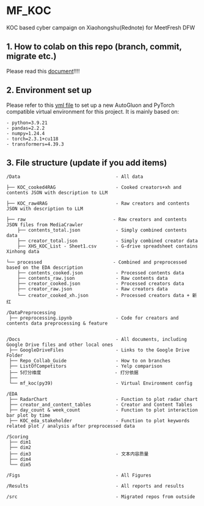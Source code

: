 # MF_KOC
KOC based cyber campaign on Xiaohongshu(Rednote) for MeetFresh DFW 

## 1. How to colab on this repo (branch, commit, migrate etc.)
Please read this [document](./Docs/Repo_Collab_Guide.md)!!!!

## 2. Environment set up
Please refer to this [yml file](./Docs/mf_koc(py39).yaml) to set up a new AutoGluon and PyTorch compatible virtual environment for this project. It is mainly based on:

    - python=3.9.21
    - pandas=2.2.2
    - numpy=1.24.4
    - torch=2.3.1+cu118
    - transformers=4.39.3

## 3. File structure (update if you add items)

    /Data                                   - All data

    ├── KOC_cooked4RAG                      - Cooked creators+xh and contents JSON with description to LLM

    ├── KOC_raw4RAG                         - Raw creators and contents JSON with description to LLM

    ├── raw                                - Raw creators and contents JSON files from MediaCrawler
        ├── contents_total.json             - Simply combined contents data
        ├── creator_total.json              - Simply combined creator data
        ├── XHS_KOC_List - Sheet1.csv       - G-drive spreadsheet contains Xinhong data

    └── processed                          - Combined and preprocessed based on the EDA description
        ├── contents_cooked.json            - Processed contents data
        ├── contents_raw.json               - Raw contents data
        ├── creator_cooked.json             - Processed creators data
        ├── creator_raw.json                - Raw creators data
        └── creator_cooked_xh.json          - Processed creators data + 新红

    /DataPreprocessing
     ├── preprocessing.ipynb                - Code for creators and contents data preprocessing & feature 
     
    
    /Docs                                   - All documents, including Google Drive files and other local ones
     ├── GoogleDriveFiles                   - Links to the Google Drive Folder
     ├── Repo_Collab_Guide                  - How to on branches
     ├── ListOfCompetitors                  - Yelp comparison
     ├── 5打分维度                           - 打分依据
     ├── 
     └── mf_koc(py39)                       - Virtual Environment config

    /EDA
     ├── RadarChart                         - Function to plot radar chart
     ├── creator_and_content_tables         - Creator and Content Tables
     ├── day_count & week_count             - Function to plot interaction bar plot by time
     ├── KOC_eda_stakeholder                - Function to plot keywords related plot / analysis after preprocessed data

    /Scoring
     ├── dim1
     ├── dim2
     ├── dim3                               - 文本内容质量
     ├── dim4
     └── dim5

    /Figs                                   - All Figures

    /Results                                - All reports and results

    /src                                    - Migrated repos from outside
